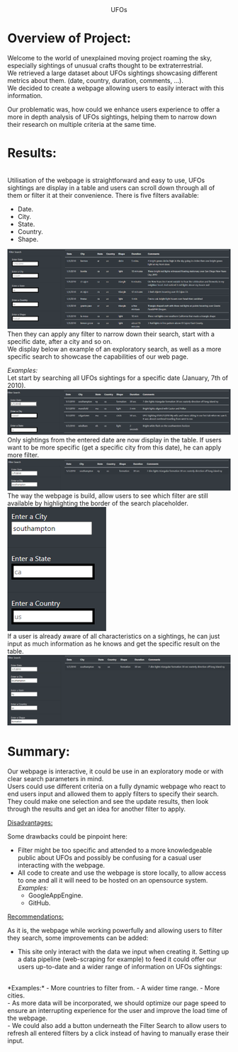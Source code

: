 <div align="center"<font size = "10">UFOs</font></div>

# **Overview of Project:**

Welcome to the world of unexplained moving project roaming the sky, especially sightings of unusual crafts thought to be extraterrestrial.<br>
We retrieved a large dataset about UFOs sightings showcasing different metrics about them. (date, country, duration, comments, ...).<br>
We decided to create a webpage allowing users to easily interact with this information.<br>

Our problematic was, how could we enhance users experience to offer a more in depth analysis of UFOs sightings, helping them to narrow down their research on multiple criteria at the same time.<br>

# **Results:**
<br>
Utilisation of the webpage is straightforward and easy to use, UFOs sightings are display in a table and users can scroll down through all of them or filter it at their convenience. There is five filters available:

- Date.
- City.
- State.
- Country.
- Shape.
  


![](static/images/Table_Filter_Search.PNG)
<br>
Then they can apply any filter to narrow down their search, start with a specific date, after a city and so on.<br>
We display below an example of an exploratory search, as well as a more specific search to showcase the capabilities of our web page.<br>

*Examples:*
<br>
Let start by searching all UFOs sightings for a specific date (January, 7th of 2010).
<br>
![](static/images/Search_for_specific_date.PNG)
<br>
Only sightings from the entered date are now display in the table. If users want to be more specific (get a specific city from this date), he can apply more filter.
<br>
![](static/images/Search_by_date_and_city.PNG)
<br>
The way the webpage is build, allow users to see which filter are still available by highlighting the border of the search placeholder.
<br>
![](static/images/Available_Filter.PNG)
<br>
If a user is already aware of all characteristics on a sightings, he can just input as much information as he knows and get the specific result on the table.
<br>
![](static/images/Complete_Search.PNG)



# **Summary:**

Our webpage is interactive, it could be use in an exploratory mode or with clear search parameters in mind.<br>
Users could use different criteria on a fully dynamic webpage who react to end users input and allowed them to apply filters to specify their search. They could make one selection and see the update results, then look through the results and get an idea for another filter to apply.<br>


<u>Disadvantages:</u>

Some drawbacks could be pinpoint here:
 - Filter might be too specific and attended to a more knowledgeable public about UFOs and possibly be confusing for a casual user interacting with the webpage.<br>
 - All code to create and use the webpage is store locally, to allow access to one and all it  will need to be hosted on an opensource system.<br>
   *Examples:*
   - GoogleAppEngine. 
   - GitHub.

<u>Recommendations:</u>

As it is, the webpage while working powerfully and allowing users to filter they search, some improvements can be added:<br>

- This site only interact with the data we input when creating it. Setting up a data pipeline (web-scraping for example) to feed it could offer our users up-to-date and a wider range of information on UFOs sightings:
<br>
    *Examples:*
  - More countries to filter from.
  - A wider time range.
  - More cities.
<br>
- As more data will be incorporated, we should optimize our page speed to ensure an interrupting experience for the user and improve the load time of the webpage.<br>
- We could also add a button underneath the Filter Search to allow users to refresh all entered filters by a click instead of having to manually erase their input.





